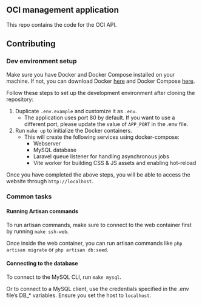 ## OCI management application

This repo contains the code for the OCI API.

## Contributing

### Dev environment setup

Make sure you have Docker and Docker Compose installed on your machine. If not, you can download Docker [here](https://www.docker.com/get-started) and Docker Compose [here](https://docs.docker.com/compose/install/).

Follow these steps to set up the development environment after cloning the repository:

1. Duplicate `.env.example` and customize it as `.env`.
    - The application uses port 80 by default. If you want to use a different port, please update the value of `APP_PORT` in the .env file.
2. Run `make up` to initialize the Docker containers.
    - This will create the following services using docker-compose:
        - Webserver
        - MySQL database
        - Laravel queue listener for handling asynchronous jobs
        - Vite worker for building CSS & JS assets and enabling hot-reload

Once you have completed the above steps, you will be able to access the website through `http://localhost`.

### Common tasks

#### Running Artisan commands

To run artisan commands, make sure to connect to the web container first by running `make ssh-web`.

Once inside the web container, you can run artisan commands like `php artisan migrate` or `php artisan db:seed`.

#### Connecting to the database

To connect to the MySQL CLI, run `make mysql`.

Or to connect to a MySQL client, use the credentials specified in the .env file’s DB\_\* variables. Ensure you set the host to `localhost`.
